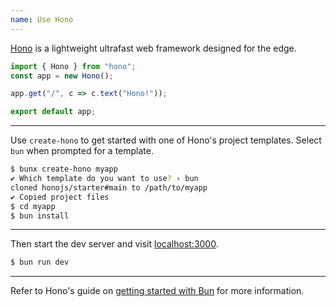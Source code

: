```yaml
---
name: Use Hono
---
```


[Hono](https://github.com/honojs/hono) is a lightweight ultrafast web framework designed for the edge.

```ts
import { Hono } from "hono";
const app = new Hono();

app.get("/", c => c.text("Hono!"));

export default app;
```

---

Use `create-hono` to get started with one of Hono's project templates. Select `bun` when prompted for a template.

```bash
$ bunx create-hono myapp
✔ Which template do you want to use? › bun
cloned honojs/starter#main to /path/to/myapp
✔ Copied project files
$ cd myapp
$ bun install
```

---

Then start the dev server and visit [localhost:3000](http://localhost:3000).

```bash
$ bun run dev
```

---

Refer to Hono's guide on [getting started with Bun](https://hono.dev/getting-started/bun) for more information.
